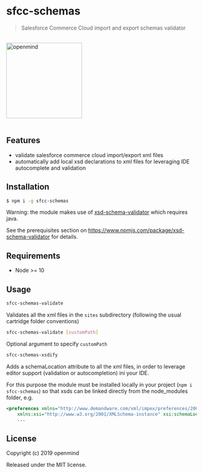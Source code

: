 # sfcc-schemas

> Salesforce Commerce Cloud import and export schemas validator

<div>
	<br>
	<a href="https://openmindonline.it" target="_blank"><img width="200" src="openmind.svg" alt="openmind"></a>
	<br>
	<br>
</div>

## Features

* validate salesforce commerce cloud import/export xml files
* automatically add local xsd declarations to xml files for leveraging IDE autocomplete and validation

## Installation

```bash
$ npm i -g sfcc-schemas
```
Warning: the module makes use of [xsd-schema-validator](https://www.npmjs.com/package/xsd-schema-validator) which requires java.

See the prerequisites section on https://www.npmjs.com/package/xsd-schema-validator for details.

## Requirements
* Node >= 10

## Usage

```bash
sfcc-schemas-validate
```
Validates all the xml files in the `sites` subdirectory (following the usual cartridge folder conventions)

```bash
sfcc-schemas-validate [customPath]
```
Optional argument to specify `customPath`

```bash
sfcc-schemas-xsdify
```
Adds a schemaLocation attribute to all the xml files, in order to leverage editor support (validation or autocompletion) ini your IDE.

For this purpose the module must be installed locally in your project (`npm i sfcc-schemas`) so that xsds can be linked directly from the node_modules folder, e.g.

```xml
<preferences xmlns="http://www.demandware.com/xml/impex/preferences/2007-03-31" 
    xmlns:xsi="http://www.w3.org/2001/XMLSchema-instance" xsi:schemaLocation="http://www.demandware.com/xml/impex/preferences/2007-03-31 ../../../../node_modules/sfcc-schemas/xsd/preferences.xsd">
    ...
```

## License

Copyright (c) 2019 openmind

Released under the MIT license.